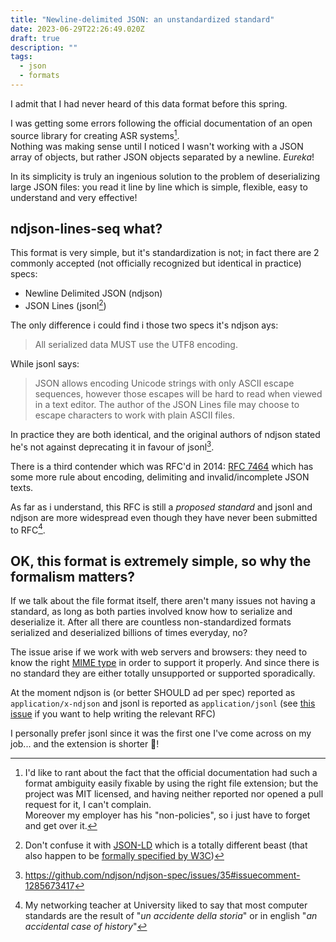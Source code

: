 ```yaml
---
title: "Newline-delimited JSON: an unstandardized standard"
date: 2023-06-29T22:26:49.020Z
draft: true
description: ""
tags:
  - json
  - formats
---
```

I admit that I had never heard of this data format before this spring.

I was getting some errors following the official documentation of an open source library for creating ASR systems[^0].  
Nothing was making sense until I noticed I wasn't working with a JSON array of objects, but rather JSON objects separated by a newline. _Eureka_!

In its simplicity is truly an ingenious solution to the problem of deserializing large JSON files: you read it line by line which is simple, flexible, easy to understand and very effective!

## ndjson-lines-seq what?

This format is very simple, but it's standardization is not; in fact there are 2 commonly accepted (not officially recognized but identical in practice) specs:

* Newline Delimited JSON (ndjson)
* JSON Lines (jsonl[^1])

The only difference i could find i those two specs it's ndjson ays: 

> All serialized data MUST use the UTF8 encoding.

While jsonl says:

> JSON allows encoding Unicode strings with only ASCII escape sequences, however those escapes will be hard to read when viewed in a text editor. The author of the JSON Lines file may choose to escape characters to work with plain ASCII files.

In practice they are both identical, and the original authors of ndjson stated he's not against deprecating it in favour of jsonl[^2].

There is a third contender which was RFC'd in 2014: [RFC 7464](https://datatracker.ietf.org/doc/html/rfc7464) which has some more rule about encoding, delimiting and invalid/incomplete JSON texts.  

As far as i understand, this RFC is still a _proposed standard_ and jsonl and ndjson are more widespread even though they have never been submitted to RFC[^3].

## OK, this format is extremely simple, so why the formalism matters?

If we talk about the file format itself, there aren't many issues not having a standard, as long as both parties involved  know how to serialize and deserialize it. After all there are countless non-standardized formats serialized and deserialized billions of times everyday, no?

The issue arise if we work with web servers and browsers: they need to know the right [MIME type](https://datatracker.ietf.org/doc/html/rfc6838) in order to support it properly.
And since there is no standard they are either totally unsupported or supported sporadically.

At the moment ndjson is (or better SHOULD ad per spec) reported as `application/x-ndjson` and jsonl is reported as `application/jsonl` (see [this issue](https://github.com/wardi/jsonlines/issues/19) if you want to help writing the relevant RFC)

I personally prefer jsonl since it was the first one I've come across on my job... and the extension is shorter :angel:!

[^0]: I'd like to rant about the fact that the official documentation had such a format ambiguity easily fixable by using the right file extension; but the project was MIT licensed, and having neither reported nor opened a pull request for it, I can't complain.  
Moreover my employer has his "non-policies", so i just have to forget and get over it. 

[^1]: Don't confuse it with [JSON-LD](https://json-ld.org/) which is a totally different beast (that also happen to be [formally specified by W3C](https://www.w3.org/2020/08/json-ld-wg-charter.html))

[^2]: https://github.com/ndjson/ndjson-spec/issues/35#issuecomment-1285673417

[^3]: My networking teacher at University liked to say that most computer standards are the result of "*un accidente della storia*" or in english "*an accidental case of history*"